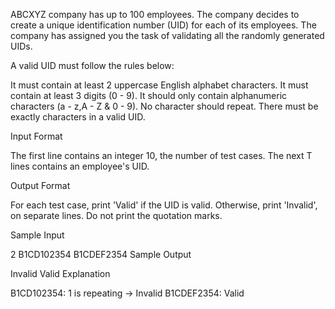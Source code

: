 ABCXYZ company has up to 100 employees.
The company decides to create a unique identification number (UID) for each of its employees.
The company has assigned you the task of validating all the randomly generated UIDs.

A valid UID must follow the rules below:

It must contain at least 2 uppercase English alphabet characters.
It must contain at least 3 digits (0 - 9).
It should only contain alphanumeric characters (a - z,A  - Z & 0 - 9).
No character should repeat.
There must be exactly  characters in a valid UID.

Input Format

The first line contains an integer 10, the number of test cases.
The next T lines contains an employee's UID.

Output Format

For each test case, print 'Valid' if the UID is valid. Otherwise, print 'Invalid', on separate lines. Do not print the quotation marks.

Sample Input

2
B1CD102354
B1CDEF2354
Sample Output

Invalid
Valid
Explanation

B1CD102354: 1 is repeating → Invalid
B1CDEF2354: Valid